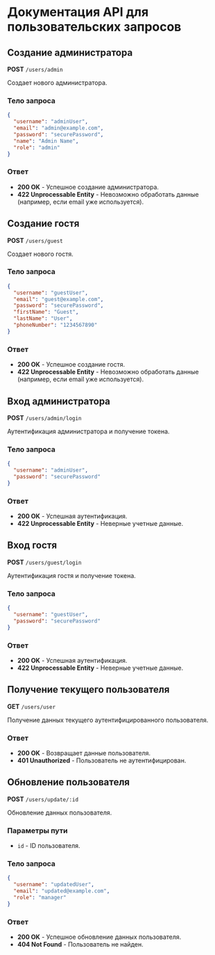 # Документация API для пользовательских запросов

## Создание администратора

**POST** `/users/admin`

Создает нового администратора.

### Тело запроса

```json
{
  "username": "adminUser",
  "email": "admin@example.com",
  "password": "securePassword",
  "name": "Admin Name",
  "role": "admin"
}
```

### Ответ

- **200 OK** - Успешное создание администратора.
- **422 Unprocessable Entity** - Невозможно обработать данные (например, если email уже используется).

## Создание гостя

**POST** `/users/guest`

Создает нового гостя.

### Тело запроса

```json
{
  "username": "guestUser",
  "email": "guest@example.com",
  "password": "securePassword",
  "firstName": "Guest",
  "lastName": "User",
  "phoneNumber": "1234567890"
}
```

### Ответ

- **200 OK** - Успешное создание гостя.
- **422 Unprocessable Entity** - Невозможно обработать данные (например, если email уже используется).

## Вход администратора

**POST** `/users/admin/login`

Аутентификация администратора и получение токена.

### Тело запроса

```json
{
  "username": "adminUser",
  "password": "securePassword"
}
```

### Ответ

- **200 OK** - Успешная аутентификация.
- **422 Unprocessable Entity** - Неверные учетные данные.

## Вход гостя

**POST** `/users/guest/login`

Аутентификация гостя и получение токена.

### Тело запроса

```json
{
  "username": "guestUser",
  "password": "securePassword"
}
```

### Ответ

- **200 OK** - Успешная аутентификация.
- **422 Unprocessable Entity** - Неверные учетные данные.

## Получение текущего пользователя

**GET** `/users/user`

Получение данных текущего аутентифицированного пользователя.

### Ответ

- **200 OK** - Возвращает данные пользователя.
- **401 Unauthorized** - Пользователь не аутентифицирован.

## Обновление пользователя

**POST** `/users/update/:id`

Обновление данных пользователя.

### Параметры пути

- `id` - ID пользователя.

### Тело запроса

```json
{
  "username": "updatedUser",
  "email": "updated@example.com",
  "role": "manager"
}
```

### Ответ

- **200 OK** - Успешное обновление данных пользователя.
- **404 Not Found** - Пользователь не найден.
